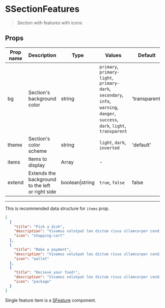 # SSectionFeatures

> Section with features with icons

## Props

| Prop name | Description                                      | Type            | Values                                                                                                                          | Default       |
| --------- | ------------------------------------------------ | --------------- | ------------------------------------------------------------------------------------------------------------------------------- | ------------- |
| bg        | Section's background color                       | string          | `primary`, `primary-light`, `primary-dark`, `secondary`, `info`, `warning`, `danger`, `success`, `dark`, `light`, `transparent` | 'transparent' |
| theme     | Section's color scheme                           | string          | `light`, `dark`, `inverted`                                                                                                     | 'default'     |
| items     | Items to display                                 | Array           | -                                                                                                                               |               |
| extend    | Extends the background to the left or right side | boolean\|string | `true`, `false`                                                                                                                 | false         |

---

This is recommended data structure for `items` prop.

```json
[
  {
    "title": "Pick a dish",
    "description": "Vivamus volutpat leo dictum risus ullamcorper condimentum.",
    "icon": "shopping-cart"
  },
  {
    "title": "Make a payment",
    "description": "Vivamus volutpat leo dictum risus ullamcorper condimentum.",
    "icon": "wallet"
  },
  {
    "title": "Recieve your food!",
    "description": "Vivamus volutpat leo dictum risus ullamcorper condimentum.",
    "icon": "package"
  }
]
```

Single feature item is a [SFeature](../SFeature/SFeature.html) component.

